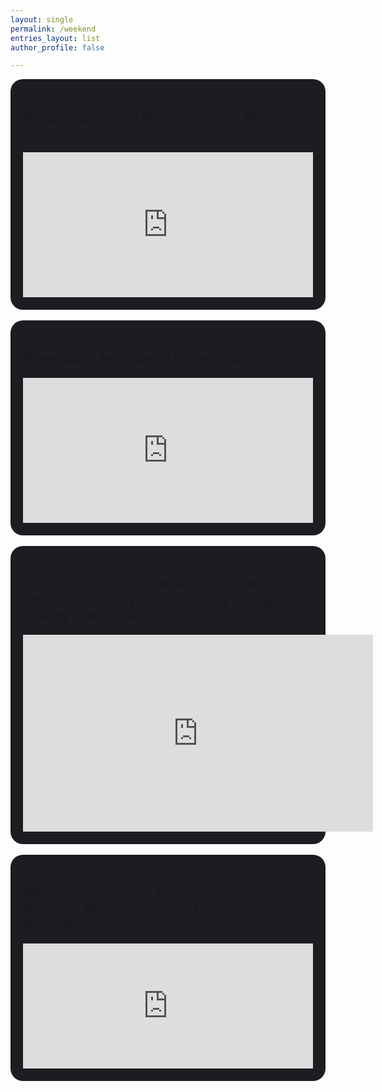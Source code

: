 ```yaml
---
layout: single
permalink: /weekend
entries_layout: list
author_profile: false

---
```



<div style="padding:20px; background: rgb(27, 29, 34);border-radius: 20px;">
<h2><i class="fas fa-tag"></i>  William Ratcliff on Multicellularity, Physics, and Evolution </h2>
<iframe src="https://open.spotify.com/embed/episode/5YsAZNneVmaYlSFZMYSQUM?utm_source=generator" width="100%" height="232" frameBorder="0" allowfullscreen="" allow="autoplay; clipboard-write; encrypted-media; fullscreen; picture-in-picture"></iframe>
</div>

<br>

<div style="padding:20px; background: rgb(27, 29, 34);border-radius: 20px;">
<h2><i class="fas fa-tag"></i>  WireGuard, feat. Jason Donenfeld </h2>
<iframe src="https://open.spotify.com/embed/episode/7vCTJGG47pJ21V7lco0u8z?utm_source=generator" width="100%" height="232" frameBorder="0" allowfullscreen="" allow="autoplay; clipboard-write; encrypted-media; fullscreen; picture-in-picture"></iframe>
</div>

<br>


<div style="padding:20px; background: rgb(27, 29, 34);border-radius: 20px;">
<h2><i class="fas fa-tag"></i>  Lex Fridman Podcast #246 – Peter Woit: Theories of Everything and Why String Theory is Not Even Wrong </h2>
<iframe width="560" height="315" src="https://www.youtube.com/embed/nDDJFvuFXdc" title="YouTube video player" frameborder="0" allow="accelerometer; autoplay; clipboard-write; encrypted-media; gyroscope; picture-in-picture" allowfullscreen></iframe>
</div>

<br>

<div style="padding:20px; background: rgb(27, 29, 34);border-radius: 20px;">
<h2><i class="fas fa-tag"></i>  Mindscape podcast: Priya Natarajan on Galaxies, Black Holes, and Cosmic Anomalies </h2>
 <iframe src="https://art19.com/shows/sean-carrolls-mindscape/episodes/3fb3552e-0222-4ad2-8697-0fe6b1a68d84/embed?theme=dark-blue" style="width: 100%; height: 200px; border: 0 none;" scrolling="no"></iframe>
</div>
